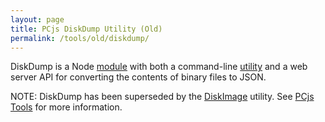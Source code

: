 ```yaml
---
layout: page
title: PCjs DiskDump Utility (Old)
permalink: /tools/old/diskdump/
---
```


DiskDump is a Node [module](lib/diskdump.js) with both a command-line [utility](bin/diskdump.js) and a web server API for converting the contents of binary files to JSON.

NOTE: DiskDump has been superseded by the [DiskImage](../../../diskimage/) utility.  See [PCjs Tools](../../../) for more information.
